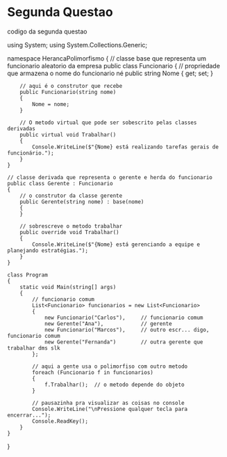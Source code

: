 # Segunda Questao

codigo da segunda questao

using System;
using System.Collections.Generic;

namespace HerancaPolimorfismo
{
    // classe base que representa um funcionario aleatorio da empresa
    public class Funcionario
    {
        // propriedade que armazena o nome do funcionario né
        public string Nome { get; set; }

        // aqui é o construtor que recebe
        public Funcionario(string nome)
        {
            Nome = nome;
        }

        // O metodo virtual que pode ser sobescrito pelas classes derivadas
        public virtual void Trabalhar()
        {
            Console.WriteLine($"{Nome} está realizando tarefas gerais de funcionário.");
        }
    }

    // classe derivada que representa o gerente e herda do funcionario 
    public class Gerente : Funcionario
    {
        // o construtor da classe gerente
        public Gerente(string nome) : base(nome)
        {
        }

        // sobrescreve o metodo trabalhar 
        public override void Trabalhar()
        {
            Console.WriteLine($"{Nome} está gerenciando a equipe e planejando estratégias.");
        }
    }

    class Program
    {
        static void Main(string[] args)
        {
            // funcionario comum
            List<Funcionario> funcionarios = new List<Funcionario>
            {
                new Funcionario("Carlos"),     // funcionario comum
                new Gerente("Ana"),            // gerente
                new Funcionario("Marcos"),     // outro escr... digo, funcionario comum
                new Gerente("Fernanda")        // outra gerente que trabalhar dms slk
            };

            // aqui a gente usa o polimorfiso com outro metodo
            foreach (Funcionario f in funcionarios)
            {
                f.Trabalhar();  // o metodo depende do objeto
            }

            // pausazinha pra visualizar as coisas no console
            Console.WriteLine("\nPressione qualquer tecla para encerrar...");
            Console.ReadKey();
        }
    }
}
